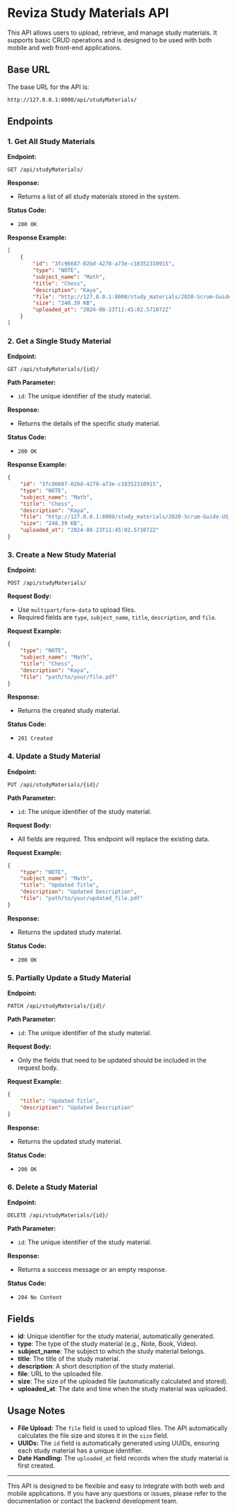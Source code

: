 # Reviza Study Materials API

This API allows users to upload, retrieve, and manage study materials. It supports basic CRUD operations and is designed to be used with both mobile and web front-end applications.

## Base URL

The base URL for the API is:

```curl
http://127.0.0.1:8000/api/studyMaterials/
```

## Endpoints

### 1. Get All Study Materials

**Endpoint:**

```curl
GET /api/studyMaterials/
```

**Response:**

- Returns a list of all study materials stored in the system.

**Status Code:**

- `200 OK`

**Response Example:**

```json
[
    {
        "id": "3fc96687-02bd-4278-a73e-c18352310915",
        "type": "NOTE",
        "subject_name": "Math",
        "title": "Chess",
        "description": "Kaya",
        "file": "http://127.0.0.1:8000/study_materials/2020-Scrum-Guide-US_09fesmH.pdf",
        "size": "248.39 KB",
        "uploaded_at": "2024-08-23T11:45:02.571072Z"
    }
]
```

### 2. Get a Single Study Material

**Endpoint:**

```curl
GET /api/studyMaterials/{id}/
```

**Path Parameter:**

- `id`: The unique identifier of the study material.

**Response:**

- Returns the details of the specific study material.

**Status Code:**

- `200 OK`

**Response Example:**

```json
{
    "id": "3fc96687-02bd-4278-a73e-c18352310915",
    "type": "NOTE",
    "subject_name": "Math",
    "title": "Chess",
    "description": "Kaya",
    "file": "http://127.0.0.1:8000/study_materials/2020-Scrum-Guide-US_09fesmH.pdf",
    "size": "248.39 KB",
    "uploaded_at": "2024-08-23T11:45:02.571072Z"
}
```

### 3. Create a New Study Material

**Endpoint:**

```curl
POST /api/studyMaterials/
```

**Request Body:**

- Use `multipart/form-data` to upload files.
- Required fields are `type`, `subject_name`, `title`, `description`, and `file`.

**Request Example:**

```json
{
    "type": "NOTE",
    "subject_name": "Math",
    "title": "Chess",
    "description": "Kaya",
    "file": "path/to/your/file.pdf"
}
```

**Response:**

- Returns the created study material.

**Status Code:**

- `201 Created`

### 4. Update a Study Material

**Endpoint:**

```curl
PUT /api/studyMaterials/{id}/
```

**Path Parameter:**

- `id`: The unique identifier of the study material.

**Request Body:**

- All fields are required. This endpoint will replace the existing data.

**Request Example:**

```json
{
    "type": "NOTE",
    "subject_name": "Math",
    "title": "Updated Title",
    "description": "Updated Description",
    "file": "path/to/your/updated_file.pdf"
}
```

**Response:**

- Returns the updated study material.

**Status Code:**

- `200 OK`

### 5. Partially Update a Study Material

**Endpoint:**

```curl
PATCH /api/studyMaterials/{id}/
```

**Path Parameter:**

- `id`: The unique identifier of the study material.

**Request Body:**

- Only the fields that need to be updated should be included in the request body.

**Request Example:**

```json
{
    "title": "Updated Title",
    "description": "Updated Description"
}
```

**Response:**

- Returns the updated study material.

**Status Code:**

- `200 OK`

### 6. Delete a Study Material

**Endpoint:**

```curl
DELETE /api/studyMaterials/{id}/
```

**Path Parameter:**

- `id`: The unique identifier of the study material.

**Response:**

- Returns a success message or an empty response.

**Status Code:**

- `204 No Content`

## Fields

- **id**: Unique identifier for the study material, automatically generated.
- **type**: The type of the study material (e.g., Note, Book, Video).
- **subject_name**: The subject to which the study material belongs.
- **title**: The title of the study material.
- **description**: A short description of the study material.
- **file**: URL to the uploaded file.
- **size**: The size of the uploaded file (automatically calculated and stored).
- **uploaded_at**: The date and time when the study material was uploaded.

## Usage Notes

- **File Upload:** The `file` field is used to upload files. The API automatically calculates the file size and stores it in the `size` field.
- **UUIDs:** The `id` field is automatically generated using UUIDs, ensuring each study material has a unique identifier.
- **Date Handling:** The `uploaded_at` field records when the study material is first created.

---

This API is designed to be flexible and easy to integrate with both web and mobile applications. If you have any questions or issues, please refer to the documentation or contact the backend development team.
